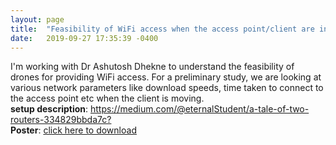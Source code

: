 ```yaml
---
layout: page
title:  "Feasibility of WiFi access when the access point/client are in Motion"
date:   2019-09-27 17:35:39 -0400
---
```

  
I'm working with Dr Ashutosh Dhekne to understand the feasibility of drones for providing WiFi access. For a preliminary study, we are looking at various network parameters like download speeds, time taken to connect to the access point etc when the client is moving.  
__setup description__: <https://medium.com/@eternalStudent/a-tale-of-two-routers-334829bbda7c?>  
__Poster__: [click here to download](http://Manasvini.github.io/main.pdf)
